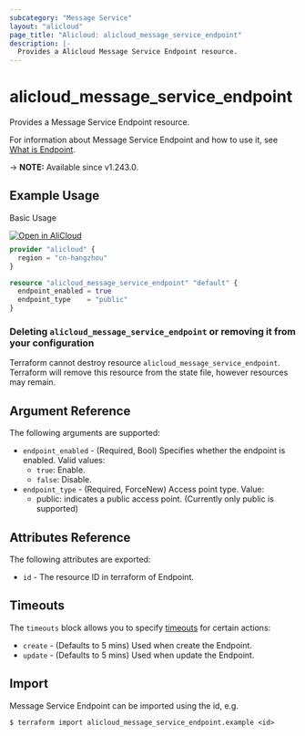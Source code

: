 ```yaml
---
subcategory: "Message Service"
layout: "alicloud"
page_title: "Alicloud: alicloud_message_service_endpoint"
description: |-
  Provides a Alicloud Message Service Endpoint resource.
---
```


# alicloud_message_service_endpoint

Provides a Message Service Endpoint resource.


For information about Message Service Endpoint and how to use it, see [What is Endpoint](https://www.alibabacloud.com/help/en/mns/developer-reference/api-mns-open-2022-01-19-enableendpoint).

-> **NOTE:** Available since v1.243.0.

## Example Usage

Basic Usage

<div style="display: block;margin-bottom: 40px;"><div class="oics-button" style="float: right;position: absolute;margin-bottom: 10px;">
  <a href="https://api.aliyun.com/terraform?resource=alicloud_message_service_endpoint&exampleId=d96a3eaa-04e2-197f-4043-68de4784dcbe83e7663b&activeTab=example&spm=docs.r.message_service_endpoint.0.d96a3eaa04&intl_lang=EN_US" target="_blank">
    <img alt="Open in AliCloud" src="https://img.alicdn.com/imgextra/i1/O1CN01hjjqXv1uYUlY56FyX_!!6000000006049-55-tps-254-36.svg" style="max-height: 44px; max-width: 100%;">
  </a>
</div></div>

```terraform
provider "alicloud" {
  region = "cn-hangzhou"
}

resource "alicloud_message_service_endpoint" "default" {
  endpoint_enabled = true
  endpoint_type    = "public"
}
```

### Deleting `alicloud_message_service_endpoint` or removing it from your configuration

Terraform cannot destroy resource `alicloud_message_service_endpoint`. Terraform will remove this resource from the state file, however resources may remain.

## Argument Reference

The following arguments are supported:
* `endpoint_enabled` - (Required, Bool) Specifies whether the endpoint is enabled. Valid values:
  - `true`: Enable.
  - `false`: Disable.
* `endpoint_type` - (Required, ForceNew) Access point type. Value:
  - public: indicates a public access point. (Currently only public is supported)

## Attributes Reference

The following attributes are exported:
* `id` - The resource ID in terraform of Endpoint.

## Timeouts

The `timeouts` block allows you to specify [timeouts](https://www.terraform.io/docs/configuration-0-11/resources.html#timeouts) for certain actions:
* `create` - (Defaults to 5 mins) Used when create the Endpoint.
* `update` - (Defaults to 5 mins) Used when update the Endpoint.

## Import

Message Service Endpoint can be imported using the id, e.g.

```shell
$ terraform import alicloud_message_service_endpoint.example <id>
```
